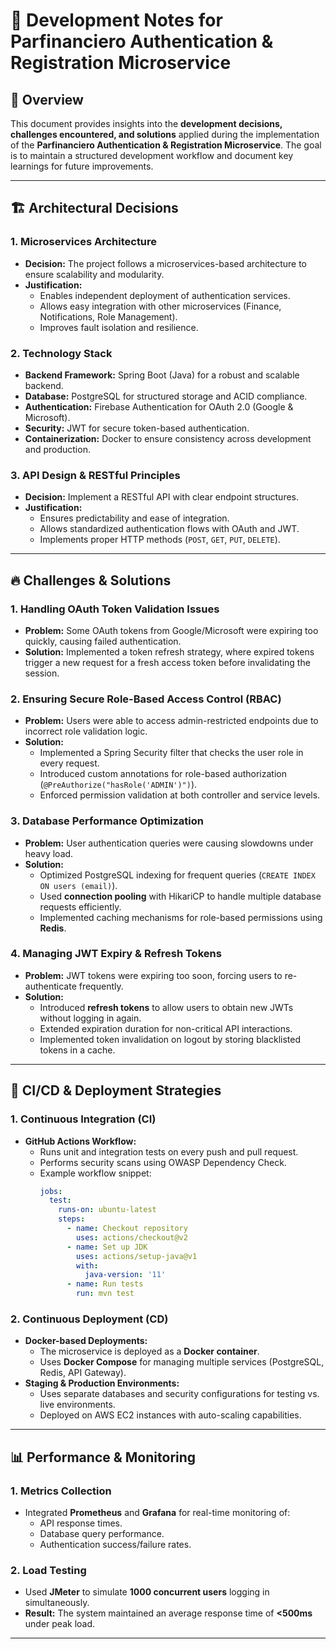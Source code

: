 # 🚀 Development Notes for Parfinanciero Authentication & Registration Microservice

## 📌 Overview
This document provides insights into the **development decisions, challenges encountered, and solutions** applied during the implementation of the **Parfinanciero Authentication & Registration Microservice**. The goal is to maintain a structured development workflow and document key learnings for future improvements.

---

## 🏗️ Architectural Decisions
### 1. **Microservices Architecture**
- **Decision:** The project follows a microservices-based architecture to ensure scalability and modularity.
- **Justification:**
  - Enables independent deployment of authentication services.
  - Allows easy integration with other microservices (Finance, Notifications, Role Management).
  - Improves fault isolation and resilience.

### 2. **Technology Stack**
- **Backend Framework:** Spring Boot (Java) for a robust and scalable backend.
- **Database:** PostgreSQL for structured storage and ACID compliance.
- **Authentication:** Firebase Authentication for OAuth 2.0 (Google & Microsoft).
- **Security:** JWT for secure token-based authentication.
- **Containerization:** Docker to ensure consistency across development and production.

### 3. **API Design & RESTful Principles**
- **Decision:** Implement a RESTful API with clear endpoint structures.
- **Justification:**
  - Ensures predictability and ease of integration.
  - Allows standardized authentication flows with OAuth and JWT.
  - Implements proper HTTP methods (`POST`, `GET`, `PUT`, `DELETE`).

---

## 🔥 Challenges & Solutions
### 1. **Handling OAuth Token Validation Issues**
- **Problem:** Some OAuth tokens from Google/Microsoft were expiring too quickly, causing failed authentication.
- **Solution:** Implemented a token refresh strategy, where expired tokens trigger a new request for a fresh access token before invalidating the session.

### 2. **Ensuring Secure Role-Based Access Control (RBAC)**
- **Problem:** Users were able to access admin-restricted endpoints due to incorrect role validation logic.
- **Solution:**
  - Implemented a Spring Security filter that checks the user role in every request.
  - Introduced custom annotations for role-based authorization (`@PreAuthorize("hasRole('ADMIN')")`).
  - Enforced permission validation at both controller and service levels.

### 3. **Database Performance Optimization**
- **Problem:** User authentication queries were causing slowdowns under heavy load.
- **Solution:**
  - Optimized PostgreSQL indexing for frequent queries (`CREATE INDEX ON users (email)`).
  - Used **connection pooling** with HikariCP to handle multiple database requests efficiently.
  - Implemented caching mechanisms for role-based permissions using **Redis**.

### 4. **Managing JWT Expiry & Refresh Tokens**
- **Problem:** JWT tokens were expiring too soon, forcing users to re-authenticate frequently.
- **Solution:**
  - Introduced **refresh tokens** to allow users to obtain new JWTs without logging in again.
  - Extended expiration duration for non-critical API interactions.
  - Implemented token invalidation on logout by storing blacklisted tokens in a cache.

---

## 🔄 CI/CD & Deployment Strategies
### 1. **Continuous Integration (CI)**
- **GitHub Actions Workflow:**
  - Runs unit and integration tests on every push and pull request.
  - Performs security scans using OWASP Dependency Check.
  - Example workflow snippet:
    ```yaml
    jobs:
      test:
        runs-on: ubuntu-latest
        steps:
          - name: Checkout repository
            uses: actions/checkout@v2
          - name: Set up JDK
            uses: actions/setup-java@v1
            with:
              java-version: '11'
          - name: Run tests
            run: mvn test
    ```

### 2. **Continuous Deployment (CD)**
- **Docker-based Deployments:**
  - The microservice is deployed as a **Docker container**.
  - Uses **Docker Compose** for managing multiple services (PostgreSQL, Redis, API Gateway).
- **Staging & Production Environments:**
  - Uses separate databases and security configurations for testing vs. live environments.
  - Deployed on AWS EC2 instances with auto-scaling capabilities.

---

## 📊 Performance & Monitoring
### 1. **Metrics Collection**
- Integrated **Prometheus** and **Grafana** for real-time monitoring of:
  - API response times.
  - Database query performance.
  - Authentication success/failure rates.

### 2. **Load Testing**
- Used **JMeter** to simulate **1000 concurrent users** logging in simultaneously.
- **Result:** The system maintained an average response time of **<500ms** under peak load.

---
